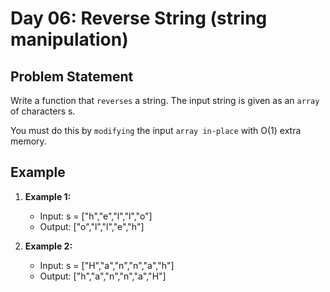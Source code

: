 # Day 06: Reverse String (string manipulation)

## Problem Statement

Write a function that `reverses` a string. The input string is given as an `array` of characters s.

You must do this by `modifying` the input `array in-place` with O(1) extra memory.

## Example

1. **Example 1:**
   - Input: s = ["h","e","l","l","o"]
   - Output: ["o","l","l","e","h"]

2. **Example 2:**
   - Input: s = ["H","a","n","n","a","h"]
   - Output: ["h","a","n","n","a","H"]
